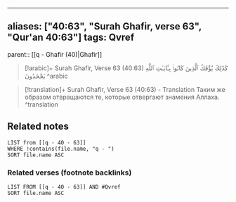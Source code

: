 
---
aliases: ["40:63", "Surah Ghafir, verse 63", "Qur'an 40:63"]
tags: Qvref
---

parent:: [[q - Ghafir (40)|Ghafir]]

> [!arabic]+ Surah Ghafir, Verse 63 (40:63)
> <span class="quran-arabic">كَذَٰلِكَ يُؤْفَكُ ٱلَّذِينَ كَانُوا۟ بِـَٔايَـٰتِ ٱللَّهِ يَجْحَدُونَ</span>
^arabic

> [!translation]+ Surah Ghafir, Verse 63 (40:63) - Translation
> Таким же образом отвращаются те, которые отвергают знамения Аллаха.
^translation



## Related notes
```dataview
LIST from [[q - 40 - 63]]
WHERE !contains(file.name, "q - ")
SORT file.name ASC
```

### Related verses (footnote backlinks)
```dataview
LIST FROM [[q - 40 - 63]] AND #Qvref
SORT file.name ASC
```

